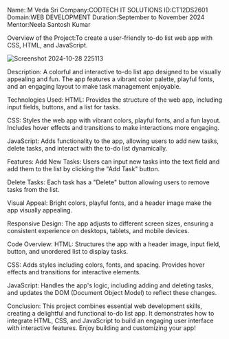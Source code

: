 Name: M Veda Sri 
Company:CODTECH IT SOLUTIONS
ID:CT12DS2601
Domain:WEB DEVELOPMENT 
Duration:September to November 2024 
Mentor:Neela Santosh Kumar

Overview of the Project:To create a user-friendly to-do list web app with CSS, HTML, and JavaScript.

![Screenshot 2024-10-28 225113](https://github.com/user-attachments/assets/40516d3f-b0ab-4698-9f4e-a4159f767616)

Description: A colorful and interactive to-do list app designed to be visually appealing and fun. The app features a vibrant color palette, playful fonts, and an engaging layout to make task management enjoyable.


Technologies Used:
HTML: Provides the structure of the web app, including input fields, buttons, and a list for tasks.

CSS: Styles the web app with vibrant colors, playful fonts, and a fun layout. Includes hover effects and transitions to make interactions more engaging.

JavaScript: Adds functionality to the app, allowing users to add new tasks, delete tasks, and interact with the to-do list dynamically.


Features:
Add New Tasks: Users can input new tasks into the text field and add them to the list by clicking the "Add Task" button.

Delete Tasks: Each task has a "Delete" button allowing users to remove tasks from the list.

Visual Appeal: Bright colors, playful fonts, and a header image make the app visually appealing.

Responsive Design: The app adjusts to different screen sizes, ensuring a consistent experience on desktops, tablets, and mobile devices.


Code Overview:
HTML: Structures the app with a header image, input field, button, and unordered list to display tasks.

CSS: Adds styles including colors, fonts, and spacing. Provides hover effects and transitions for interactive elements.

JavaScript: Handles the app's logic, including adding and deleting tasks, and updates the DOM (Document Object Model) to reflect these changes.


Conclusion: This project combines essential web development skills, creating a delightful and functional to-do list app. It demonstrates how to integrate HTML, CSS, and JavaScript to build an engaging user interface with interactive features. Enjoy building and customizing your app!
